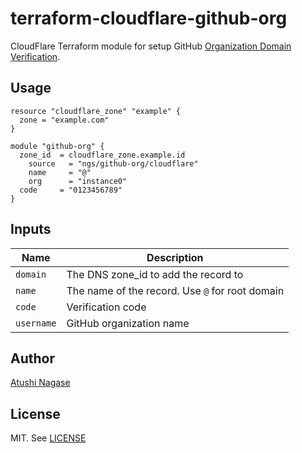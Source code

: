 # terraform-cloudflare-github-org

CloudFlare Terraform module for setup GitHub [Organization Domain Verification].

## Usage

```hcl
resource "cloudflare_zone" "example" {
  zone = "example.com"
}

module "github-org" {
  zone_id  = cloudflare_zone.example.id
	source   = "ngs/github-org/cloudflare"
	name     = "@"
	org      = "instance0"
  code     = "0123456789"
}
```

## Inputs

| Name       | Description                                     |
| ---------- | ----------------------------------------------- |
| `domain`   | The DNS zone_id to add the record to            |
| `name`     | The name of the record. Use `@` for root domain |
| `code`     | Verification code                               |
| `username` | GitHub organization name                        |

## Author

[Atushi Nagase]

## License

MIT. See [LICENSE]

[atushi nagase]: https://ngs.io/
[license]: LICENSE
[organization domain verification]: https://help.github.com/en/github/setting-up-and-managing-organizations-and-teams/verifying-your-organizations-domain
